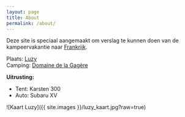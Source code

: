 ```yaml
---
layout: page
title: About
permalink: /about/
---
```


Deze site is speciaal aangemaakt om verslag te kunnen doen van de kampeervakantie naar [Frankrijk](https://nl.wikipedia.org/wiki/Frankrijk).  

Plaats: [Luzy](https://nl.wikipedia.org/wiki/Luzy)  
Camping: [Domaine de la Gagère](https://la-gagere.com/)

**Uitrusting:**
- Tent: Karsten 300
- Auto: Subaru XV  

![Kaart Luzy]({{ site.images }}/luzy_kaart.jpg?raw=true)
